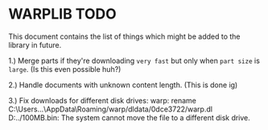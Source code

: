 # WARPLIB TODO

This document contains the list of things which might be added to the library in future.

1.) Merge parts if they're downloading `very fast` but only when `part size` is `large`. (Is this even possible huh?)

2.) Handle documents with unknown content length. (This is done ig)

3.) Fix downloads for different disk drives:
warp: rename C:\Users\...\AppData\Roaming/warp/dldata/0dce3722/warp.dl D:\../100MB.bin: The system cannot move the file to a different disk drive.